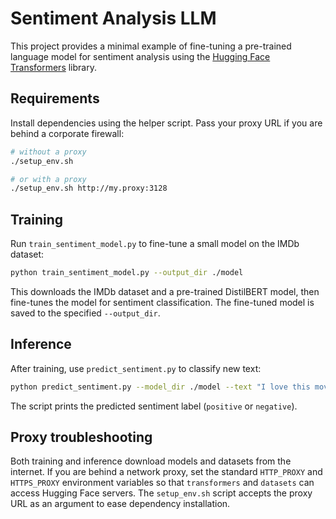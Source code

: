 # Sentiment Analysis LLM

This project provides a minimal example of fine-tuning a pre-trained language model for sentiment analysis using the [Hugging Face Transformers](https://huggingface.co/docs/transformers) library.

## Requirements

Install dependencies using the helper script. Pass your proxy URL if you are
behind a corporate firewall:

```bash
# without a proxy
./setup_env.sh

# or with a proxy
./setup_env.sh http://my.proxy:3128
```

## Training

Run `train_sentiment_model.py` to fine-tune a small model on the IMDb dataset:

```bash
python train_sentiment_model.py --output_dir ./model
```

This downloads the IMDb dataset and a pre-trained DistilBERT model, then fine-tunes the model for sentiment classification. The fine-tuned model is saved to the specified `--output_dir`.

## Inference

After training, use `predict_sentiment.py` to classify new text:

```bash
python predict_sentiment.py --model_dir ./model --text "I love this movie!"
```

The script prints the predicted sentiment label (`positive` or `negative`).

## Proxy troubleshooting

Both training and inference download models and datasets from the internet.
If you are behind a network proxy, set the standard `HTTP_PROXY` and
`HTTPS_PROXY` environment variables so that `transformers` and `datasets`
can access Hugging Face servers. The `setup_env.sh` script accepts the proxy
URL as an argument to ease dependency installation.
